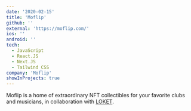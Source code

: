 ```yaml
---
date: '2020-02-15'
title: 'Moflip'
github: ''
external: 'https://moflip.com/'
ios: ''
android: ''
tech:
  - JavaScript
  - React.JS
  - Next.JS
  - Tailwind CSS
company: 'Moflip'
showInProjects: true
---
```


Moflip is a home of extraordinary NFT collectibles for your favorite clubs and musicians, in collaboration with [LOKET](https://www.loket.com/).
